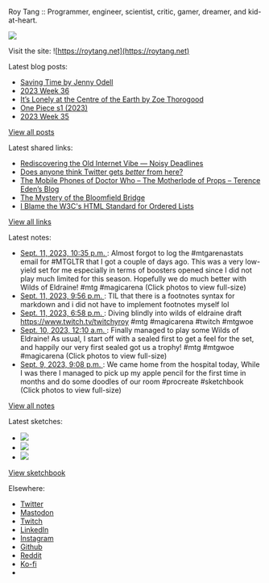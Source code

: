 Roy Tang :: Programmer, engineer, scientist, critic, gamer, dreamer, and kid-at-heart.

![](https://roytang.net/static/img/profile.jpg)

Visit the site: ![https://roytang.net](https://roytang.net)

Latest blog posts:

- [Saving Time by Jenny Odell](https://roytang.net/2023/09/saving-time/)
- [2023 Week 36](https://roytang.net/2023/09/2023-week-36/)
- [It’s Lonely at the Centre of the Earth by Zoe Thorogood](https://roytang.net/2023/09/its-lonely/)
- [One Piece s1 (2023)](https://roytang.net/2023/09/one-piece/)
- [2023 Week 35](https://roytang.net/2023/09/2023-week-35/)

[View all posts](https://roytang.net/blog)

Latest shared links:

- [Rediscovering the Old Internet Vibe — Noisy Deadlines](https://roytang.net/2023/09/3e50c56ed19ca7bb20b9c9ca87d80c54/)
- [Does anyone think Twitter gets *better* from here?](https://roytang.net/2023/09/b06806e2b6138ea4ed5eb64b45474b7b/)
- [The Mobile Phones of Doctor Who – The Motherlode of Props – Terence Eden’s Blog](https://roytang.net/2023/09/17557b0daeb214b6d9a1a83695d6803a/)
- [The Mystery of the Bloomfield Bridge](https://roytang.net/2023/09/71fbf628a661e5e273edeb61ea57b8bf/)
- [I Blame the W3C&#x27;s HTML Standard for Ordered Lists](https://roytang.net/2023/09/a4ed41d82518fecb4715298fec29c969/)

[View all links](https://roytang.net/links)

Latest notes:

- [Sept. 11, 2023, 10:35 p.m. ](https://roytang.net/2023/09/111047010694586246/): Almost forgot to log the #mtgarenastats email for #MTGLTR that I got a couple of days ago. This was a very low-yield set for me especially in terms of boosters opened since I did not play much limited for this season. Hopefully we do much better with Wilds of Eldraine! #mtg #magicarena (Click photos to view full-size)
- [Sept. 11, 2023, 9:56 p.m. ](https://roytang.net/2023/09/111046857453396502/): TIL that there is a footnotes syntax for markdown and i did not have to implement footnotes myself lol
- [Sept. 11, 2023, 6:58 p.m. ](https://roytang.net/2023/09/111046157188574443/): Diving blindly into wilds of eldraine draft https://www.twitch.tv/twitchyroy #mtg #magicarena #twitch #mtgwoe
- [Sept. 10, 2023, 12:10 a.m. ](https://roytang.net/2023/09/111036061649982412/): Finally managed to play some Wilds of Eldraine! As usual, I start off with a sealed first to get a feel for the set, and happily our very first sealed got us a trophy! #mtg #mtgwoe #magicarena (Click photos to view full-size)
- [Sept. 9, 2023, 9:08 p.m. ](https://roytang.net/2023/09/111035343737635880/): We came home from the hospital today, While I was there I managed to pick up my apple pencil for the first time in months and do some doodles of our room #procreate #sketchbook (Click photos to view full-size)

[View all notes](https://roytang.net/notes)

Latest sketches:


- ![](https://roytang.net/media/cache/a6/91/a691e8e5ea3ce73099ba719c9d195dca.jpg)
- ![](https://roytang.net/media/cache/6a/6a/6a6a50c5debd7b0864f953d27d218c9f.jpg)
- ![](https://roytang.net/media/cache/7a/d4/7ad4e6def8147d6f83590eb62ebf33e6.jpg)

[View sketchbook](https://roytang.net/albums/sketchbook)


Elsewhere:

- [Twitter](https://twitter.com/roytang)
- [Mastodon](https://indieweb.social/@roytang)
- [Twitch](https://twitch.tv/twitchyroy)
- [LinkedIn](https://www.linkedin.com/in/roytang)
- [Instagram](https://instagram.com/roytang0400)
- [Github](https://github.com/roytang)
- [Reddit](https://reddit.com/u/hungryroy)
- [Ko-fi](https://ko-fi.com/roytang)
- [](mailto:hello@roytang.net)